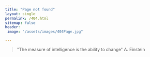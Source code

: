 ```yaml
---
title: "Page not found"
layout: single
permalink: /404.html
sitemap: false
header:
 image: "/assets/images/404Page.jpg"

---
```


>"The measure of intelligence is the ability to change"
> A. Einstein

<script type="text/javascript">
  var GOOG_FIXURL_LANG = 'en';
  var GOOG_FIXURL_SITE = '{{ site.url }}'
</script>
<script type="text/javascript"
  src="//linkhelp.clients.google.com/tbproxy/lh/wm/fixurl.js">
</script>